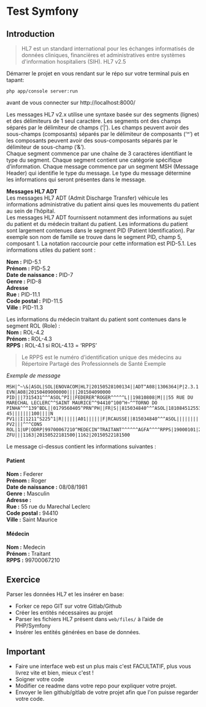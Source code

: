# Test Symfony

## Introduction
>HL7 est un standard international pour les échanges informatisés de données cliniques, financières et administratives entre systèmes d'information hospitaliers (SIH).
HL7 v2.5

Démarrer le projet en vous rendant sur le répo sur votre terminal puis en tapant:
```
php app/console server:run
```
avant de vous connecter sur http://localhost:8000/

Les messages HL7 v2.x utilise une syntaxe basée sur des segments (lignes) et des délimiteurs de 1 seul caractère. Les segments ont des champs séparés par le délimiteur de champs (‘|’). Les champs peuvent avoir des sous-champs (composants) séparés par le délimiteur de composants (‘^’) et les composants peuvent avoir des sous-composants séparés par le délimiteur de sous-champ (‘&’).   
Chaque segment commence par une chaîne de 3 caractères identifiant le type du segment. Chaque segment contient une catégorie spécifique d’information. Chaque message commence par un segment MSH (Message Header) qui identifie le type du message. Le type du message détermine les informations qui seront présentes dans le message.  

**Messages HL7 ADT**  
Les messages HL7 ADT (Admit Discharge Transfer) véhicule les informations administrative du patient ainsi ques les mouvements du patient au sein de l’hôpital.  
Les messages HL7 ADT fournissent notamment des informations au sujet du patient et du médecin traitant du patient.
Les informations du patient sont largement contenues dans le segment PID (Patient Identification). Par exemple son nom de famille se trouve dans le segment PID, champ 5, composant 1. La notation raccourcie pour cette information est PID-5.1. 
Les informations utiles du patient sont :

**Nom :** PID-5.1  
**Prénom :** PID-5.2  
**Date de naissance :** PID-7  
**Genre :** PID-8  
**Adresse**  
**Rue :** PID-11.1  
**Code postal :** PID-11.5  
**Ville :** PID-11.3

Les informations du médecin traitant du patient sont contenues dans le segment ROL (Role) :  
**Nom :** ROL-4.2  
**Prénom :** ROL-4.3  
**RPPS :** ROL-4.1 si ROL-4.13 = ‘RPPS’  

>Le RPPS est le numéro d’identification unique des médecins au Répertoire Partagé des Professionnels de Santé
Exemple

*Exemple de message*
```
MSH|^~\&|ASOL|SOL|ENOVACOM|HL7|20150528100134||ADT^A08|1306364|P|2.3.1||||||8859/1
EVN|A08|20150409000000||||201504090000
PID|||7315431^^^ASOL^PI||FEDERER^ROGER^^^^^L||19810808|M|||55 RUE DU MARECHAL LECLERC^^SAINT MAURICE^^94410^100^H~^^TORNO DO PINHA^^^139^BDL||0179560405^PRN^PH||FR|S||815034840^^^ASOL|1810845125532 45|||||||100||||N
PV1||I|1211^S225^1|R||||||A01||||||F|RCAUSSE||815034840^^^ASOL|||||||||||||||||||||||||20150508174100|||0|||1|A
PV2|||^^^CONS
ROL|1|UP|ODRP|99700067210^MEDECIN^TRAITANT^^^^^^AGFA^^^^RPPS|19000101|29991231
ZFU|||1163|20150522181500|1162|20150522181500
```
Le message ci-dessus contient les informations suivantes : 
#### Patient
**Nom :** Federer  
**Prénom :** Roger  
**Date de naissance :** 08/08/1981  
**Genre :** Masculin  
**Adresse :**  
**Rue :** 55 rue du Marechal Leclerc  
**Code postal :** 94410  
**Ville :** Saint Maurice  
#### Médecin
**Nom :** Medecin  
**Prénom :** Traitant  
**RPPS :** 99700067210  

## Exercice
Parser les données HL7 et les insérer en base:

* Forker ce repo GIT sur votre Gitlab/Github
* Créer les entités nécessaires au projet
* Parser les fichiers HL7 présent dans `web/files/` à l’aide de PHP/Symfony
* Insérer les entités générées en base de données.

## Important
* Faire une interface web est un plus mais c'est FACULTATIF, plus vous livrez vite et bien, mieux c'est !
* Soigner votre code
* Modifier ce readme dans votre repo pour expliquer votre projet.
* Envoyer le lien github/gitlab de votre projet afin que l'on puisse regarder votre code.


